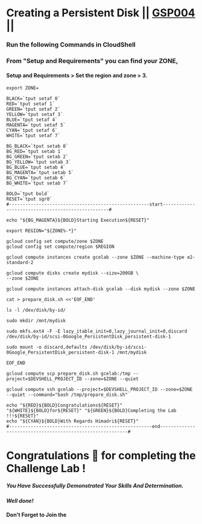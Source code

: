 
# Creating a Persistent Disk || [GSP004](https://www.cloudskillsboost.google/course_templates/754/labs/461561) ||

### Run the following Commands in CloudShell

### From "Setup and Requirements" you can find your ZONE,
#### Setup and Requirements > Set the region and zone > 3.
```
export ZONE=
```
```
BLACK=`tput setaf 0`
RED=`tput setaf 1`
GREEN=`tput setaf 2`
YELLOW=`tput setaf 3`
BLUE=`tput setaf 4`
MAGENTA=`tput setaf 5`
CYAN=`tput setaf 6`
WHITE=`tput setaf 7`

BG_BLACK=`tput setab 0`
BG_RED=`tput setab 1`
BG_GREEN=`tput setab 2`
BG_YELLOW=`tput setab 3`
BG_BLUE=`tput setab 4`
BG_MAGENTA=`tput setab 5`
BG_CYAN=`tput setab 6`
BG_WHITE=`tput setab 7`

BOLD=`tput bold`
RESET=`tput sgr0`
#----------------------------------------------------start--------------------------------------------------#

echo "${BG_MAGENTA}${BOLD}Starting Execution${RESET}"

export REGION="${ZONE%-*}"

gcloud config set compute/zone $ZONE
gcloud config set compute/region $REGION

gcloud compute instances create gcelab --zone $ZONE --machine-type e2-standard-2

gcloud compute disks create mydisk --size=200GB \
--zone $ZONE

gcloud compute instances attach-disk gcelab --disk mydisk --zone $ZONE

cat > prepare_disk.sh <<'EOF_END'

ls -l /dev/disk/by-id/

sudo mkdir /mnt/mydisk

sudo mkfs.ext4 -F -E lazy_itable_init=0,lazy_journal_init=0,discard /dev/disk/by-id/scsi-0Google_PersistentDisk_persistent-disk-1

sudo mount -o discard,defaults /dev/disk/by-id/scsi-0Google_PersistentDisk_persistent-disk-1 /mnt/mydisk

EOF_END

gcloud compute scp prepare_disk.sh gcelab:/tmp --project=$DEVSHELL_PROJECT_ID --zone=$ZONE --quiet

gcloud compute ssh gcelab --project=$DEVSHELL_PROJECT_ID --zone=$ZONE --quiet --command="bash /tmp/prepare_disk.sh"

echo "${RED}${BOLD}Congratulations${RESET}" "${WHITE}${BOLD}for${RESET}" "${GREEN}${BOLD}Completing the Lab !!!${RESET}"
echo "${CYAN}${BOLD}With Regards Himadri${RESET}"
#-----------------------------------------------------end----------------------------------------------------------#
```

# Congratulations 🎉 for completing the Challenge Lab !

##### *You Have Successfully Demonstrated Your Skills And Determination.*

#### *Well done!*

#### Don't Forget to Join the
